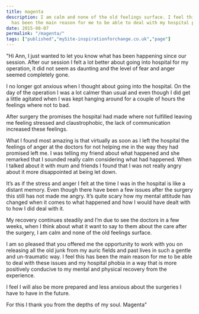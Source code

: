 ```yaml
---
title: magenta
description: I am calm and none of the old feelings surface. I feel this (life retuning session) 
  has been the main reason for me to be able to deal with my hospital phobia.
date: 2015-08-07
permalink: "/magenta/"
tags: ["published","mySite-inspirationforchange.co.uk","page"]
---
```

&quot;Hi Ann, I just wanted to let you know what has been happening since our session. After our session I felt a lot better about going into hospital for my operation, it did not seem as daunting and the level of fear and anger seemed completely gone.



I no longer got anxious when I thought about going into the hospital. On the day of the operation I was a lot calmer than usual and even though I did get a little agitated when I was kept hanging around for a couple of hours the feelings where not to bad.



After surgery the promises the hospital had made where not fulfilled leaving me feeling stressed and claustrophobic, the lack of communication increased these feelings.



What I found most amazing is that virtually as soon as I left the hospital the feelings of anger at the doctors for not helping me in the way they had promised left me. I was telling my friend about what happened and she remarked that I sounded really calm considering what had happened. When I talked about it with mum and friends I found that I was not really angry about it more disappointed at being let down.



It&rsquo;s as if the stress and anger I felt at the time I was in the hospital is like a distant memory. Even though there have been a few issues after the surgery this still has not made me angry. It&rsquo;s quite scary how my mental attitude has changed when it comes to what happened and how I would have dealt with to how I did deal with it.



My recovery continues steadily and I&rsquo;m due to see the doctors in a few weeks, when I think about what it want to say to them about the care after the surgery, I am calm and none of the old feelings surface.



I am so pleased that you offered me the opportunity to work with you on releasing all the old junk from my auric fields and past lives in such a gentle and un-traumatic way. I feel this has been the main reason for me to be able to deal with these issues and my hospital phobia in a way that is more positively conducive to my mental and physical recovery from the experience.



I feel I will also be more prepared and less anxious about the surgeries I have to have in the future.



For this I thank you from the depths of my soul. Magenta&quot;





